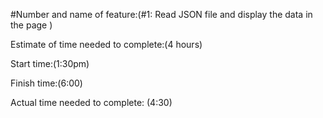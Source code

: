 #Number and name of feature:(#1: Read JSON file and display the data in the page  )

Estimate of time needed to complete:(4 hours)

Start time:(1:30pm)

Finish time:(6:00)

Actual time needed to complete: (4:30)
